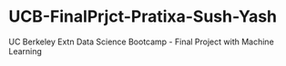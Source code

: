 # UCB-FinalPrjct-Pratixa-Sush-Yash
UC Berkeley Extn Data Science Bootcamp - Final Project with Machine Learning
